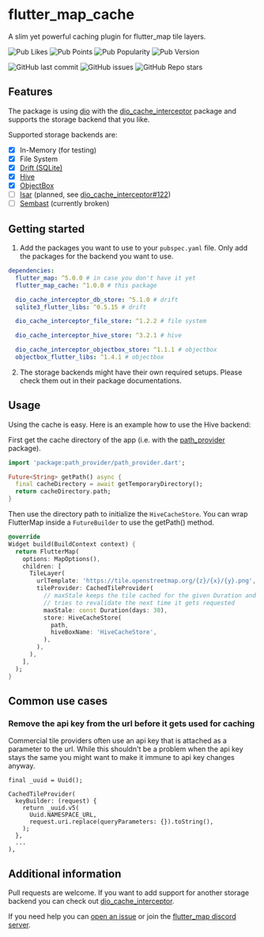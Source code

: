 # flutter_map_cache

A slim yet powerful caching plugin for flutter_map tile layers.

![Pub Likes](https://img.shields.io/pub/likes/flutter_map_cache)
![Pub Points](https://img.shields.io/pub/points/flutter_map_cache)
![Pub Popularity](https://img.shields.io/pub/popularity/flutter_map_cache)
![Pub Version](https://img.shields.io/pub/v/flutter_map_cache)

![GitHub last commit](https://img.shields.io/github/last-commit/josxha/flutter_map_cache)
![GitHub issues](https://img.shields.io/github/issues/josxha/flutter_map_cache)
![GitHub Repo stars](https://img.shields.io/github/stars/josxha/flutter_map_cache?style=social)

## Features

The package is using [dio](https://pub.dev/packages/dio) with the
[dio_cache_interceptor](https://pub.dev/packages/dio_cache_interceptor) package and supports the storage backend that
you like.

Supported storage backends are:

- [x] In-Memory (for testing)
- [x] File System
- [x] [Drift (SQLite)](https://pub.dev/packages/drift)
- [x] [Hive](https://pub.dev/packages/hive)
- [x] [ObjectBox](https://pub.dev/packages/objectbox)
- [ ] [Isar](https://pub.dev/packages/isar) (planned,
  see [dio_cache_interceptor#122](https://github.com/llfbandit/dio_cache_interceptor/issues/122))
- [ ] [Sembast](https://pub.dev/packages/sembast) (currently broken)

## Getting started

1. Add the packages you want to use to your `pubspec.yaml` file. Only add the packages for the backend you want to use.

```yaml
dependencies:
  flutter_map: ^5.0.0 # in case you don't have it yet 
  flutter_map_cache: ^1.0.0 # this package

  dio_cache_interceptor_db_store: ^5.1.0 # drift
  sqlite3_flutter_libs: ^0.5.15 # drift

  dio_cache_interceptor_file_store: ^1.2.2 # file system

  dio_cache_interceptor_hive_store: ^3.2.1 # hive

  dio_cache_interceptor_objectbox_store: ^1.1.1 # objectbox
  objectbox_flutter_libs: ^1.4.1 # objectbox  
```

2. The storage backends might have their own required setups. Please check them out in their package documentations.

## Usage

Using the cache is easy. Here is an example how to use the Hive backend:

First get the cache directory of the app (i.e. with the [path_provider](https://pub.dev/packages/path_provider)
package).

```dart
import 'package:path_provider/path_provider.dart';

Future<String> getPath() async {
  final cacheDirectory = await getTemporaryDirectory();
  return cacheDirectory.path;
}
```

Then use the directory path to initialize the `HiveCacheStore`. You can wrap FlutterMap inside a `FutureBuilder` to use
the getPath() method.

```dart
@override
Widget build(BuildContext context) {
  return FlutterMap(
    options: MapOptions(),
    children: [
      TileLayer(
        urlTemplate: 'https://tile.openstreetmap.org/{z}/{x}/{y}.png',
        tileProvider: CachedTileProvider(
          // maxStale keeps the tile cached for the given Duration and 
          // tries to revalidate the next time it gets requested
          maxStale: const Duration(days: 30),
          store: HiveCacheStore(
            path,
            hiveBoxName: 'HiveCacheStore',
          ),
        ),
      ),
    ],
  );
}
```

## Common use cases

### Remove the api key from the url before it gets used for caching

Commercial tile providers often use an api key that is attached as a parameter to the url. While this shouldn't be a
problem when the api key stays the same you might want to make it immune to api key changes anyway.

```flutter
final _uuid = Uuid(); 

CachedTileProvider(
  keyBuilder: (request) {
    return _uuid.v5(
      Uuid.NAMESPACE_URL, 
      request.uri.replace(queryParameters: {}).toString(),
    );
  },
  ...
),
```

## Additional information

Pull requests are welcome. If you want to add support for another storage backend you can check out
[dio_cache_interceptor](https://github.com/llfbandit/dio_cache_interceptor).

If you need help you can [open an issue](https://github.com/josxha/flutter_map_cache/issues/new/choose) or join
the [flutter_map discord server](https://discord.gg/BwpEsjqMAH).
